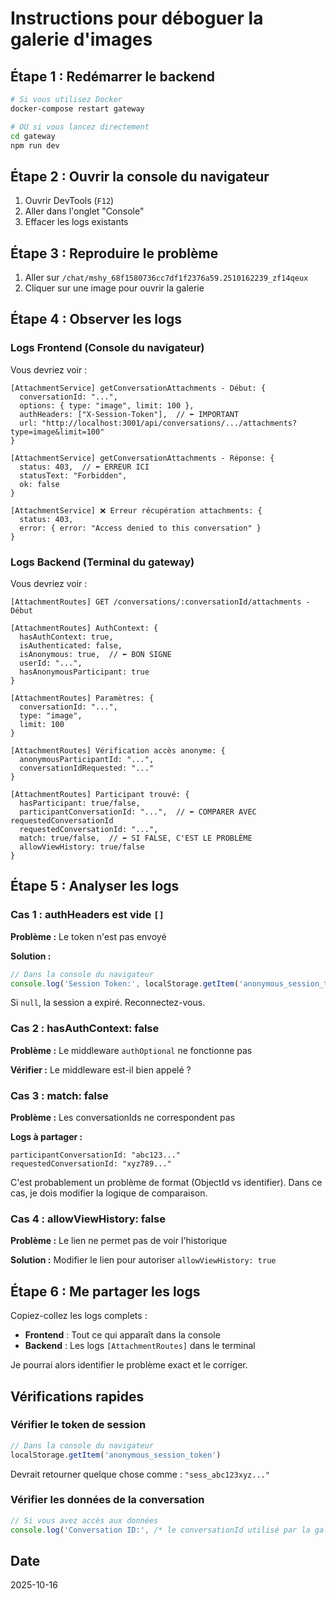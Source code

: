 # Instructions pour déboguer la galerie d'images

## Étape 1 : Redémarrer le backend

```bash
# Si vous utilisez Docker
docker-compose restart gateway

# OU si vous lancez directement
cd gateway
npm run dev
```

## Étape 2 : Ouvrir la console du navigateur

1. Ouvrir DevTools (`F12`)
2. Aller dans l'onglet "Console"
3. Effacer les logs existants

## Étape 3 : Reproduire le problème

1. Aller sur `/chat/mshy_68f1580736cc7df1f2376a59.2510162239_zf14qeux`
2. Cliquer sur une image pour ouvrir la galerie

## Étape 4 : Observer les logs

### Logs Frontend (Console du navigateur)

Vous devriez voir :
```
[AttachmentService] getConversationAttachments - Début: {
  conversationId: "...",
  options: { type: "image", limit: 100 },
  authHeaders: ["X-Session-Token"],  // ⬅️ IMPORTANT
  url: "http://localhost:3001/api/conversations/.../attachments?type=image&limit=100"
}

[AttachmentService] getConversationAttachments - Réponse: {
  status: 403,  // ⬅️ ERREUR ICI
  statusText: "Forbidden",
  ok: false
}

[AttachmentService] ❌ Erreur récupération attachments: {
  status: 403,
  error: { error: "Access denied to this conversation" }
}
```

### Logs Backend (Terminal du gateway)

Vous devriez voir :
```
[AttachmentRoutes] GET /conversations/:conversationId/attachments - Début

[AttachmentRoutes] AuthContext: {
  hasAuthContext: true,
  isAuthenticated: false,
  isAnonymous: true,  // ⬅️ BON SIGNE
  userId: "...",
  hasAnonymousParticipant: true
}

[AttachmentRoutes] Paramètres: {
  conversationId: "...",
  type: "image",
  limit: 100
}

[AttachmentRoutes] Vérification accès anonyme: {
  anonymousParticipantId: "...",
  conversationIdRequested: "..."
}

[AttachmentRoutes] Participant trouvé: {
  hasParticipant: true/false,
  participantConversationId: "...",  // ⬅️ COMPARER AVEC requestedConversationId
  requestedConversationId: "...",
  match: true/false,  // ⬅️ SI FALSE, C'EST LE PROBLÈME
  allowViewHistory: true/false
}
```

## Étape 5 : Analyser les logs

### Cas 1 : authHeaders est vide `[]`

**Problème :** Le token n'est pas envoyé

**Solution :** 
```javascript
// Dans la console du navigateur
console.log('Session Token:', localStorage.getItem('anonymous_session_token'));
```

Si `null`, la session a expiré. Reconnectez-vous.

### Cas 2 : hasAuthContext: false

**Problème :** Le middleware `authOptional` ne fonctionne pas

**Vérifier :** Le middleware est-il bien appelé ?

### Cas 3 : match: false

**Problème :** Les conversationIds ne correspondent pas

**Logs à partager :**
```
participantConversationId: "abc123..."
requestedConversationId: "xyz789..."
```

C'est probablement un problème de format (ObjectId vs identifier). Dans ce cas, je dois modifier la logique de comparaison.

### Cas 4 : allowViewHistory: false

**Problème :** Le lien ne permet pas de voir l'historique

**Solution :** Modifier le lien pour autoriser `allowViewHistory: true`

## Étape 6 : Me partager les logs

Copiez-collez les logs complets :
- **Frontend** : Tout ce qui apparaît dans la console
- **Backend** : Les logs `[AttachmentRoutes]` dans le terminal

Je pourrai alors identifier le problème exact et le corriger.

## Vérifications rapides

### Vérifier le token de session
```javascript
// Dans la console du navigateur
localStorage.getItem('anonymous_session_token')
```

Devrait retourner quelque chose comme : `"sess_abc123xyz..."`

### Vérifier les données de la conversation
```javascript
// Si vous avez accès aux données
console.log('Conversation ID:', /* le conversationId utilisé par la galerie */);
```

## Date

2025-10-16

